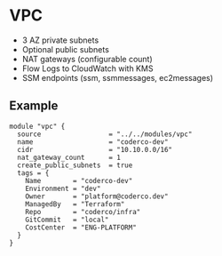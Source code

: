 # VPC

- 3 AZ private subnets
- Optional public subnets
- NAT gateways (configurable count)
- Flow Logs to CloudWatch with KMS
- SSM endpoints (ssm, ssmmessages, ec2messages)

## Example
```hcl
module "vpc" {
  source                 = "../../modules/vpc"
  name                   = "coderco-dev"
  cidr                   = "10.10.0.0/16"
  nat_gateway_count      = 1
  create_public_subnets  = true
  tags = {
    Name        = "coderco-dev"
    Environment = "dev"
    Owner       = "platform@coderco.dev"
    ManagedBy   = "Terraform"
    Repo        = "coderco/infra"
    GitCommit   = "local"
    CostCenter  = "ENG-PLATFORM"
  }
}
